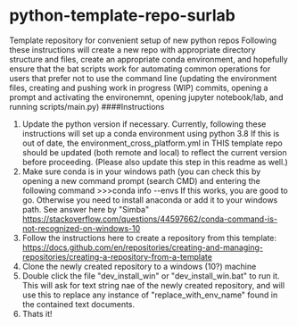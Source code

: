 # python-template-repo-surlab
Template repository for convenient setup of new python repos
Following these instructions will create a new repo with appropriate directory structure and files, create an appropriate conda environment, and hopefully ensure that the bat scripts work for automating common operations for users that prefer not to use the command line (updating the environment files, creating and pushing work in progress (WIP) commits, opening a prompt and activating the environemnt, opening jupyter notebook/lab, and running scripts/main.py)
####Instructions
1. Update the python version if necessary. Currently, following these instructions will set up a conda environment using python 3.8 If this is out of date, the environment_cross_platform.yml in THIS template repo should be updated (both remote and local) to reflect the current version before proceeding. (Please also update this step in this readme as well.)
1. Make sure conda is in your windows path (you can check this by opening a new command prompt (search CMD) and entering the following command
        >>>conda info --envs
    If this works, you are good to go. Otherwise you need to install anaconda or add it to your windows path. See answer here by "Simba" https://stackoverflow.com/questions/44597662/conda-command-is-not-recognized-on-windows-10
1. Follow the instructions here to create a repository from this template: https://docs.github.com/en/repositories/creating-and-managing-repositories/creating-a-repository-from-a-template
1. Clone the newly created repository to a windows (10?) machine
1. Double click the file "dev_install_win" or "dev_install_win.bat" to run it. This will ask for text string nae of the newly created repository, and will use this to replace any instance of "replace_with_env_name" found in the contained text documents. 
1. Thats it!
